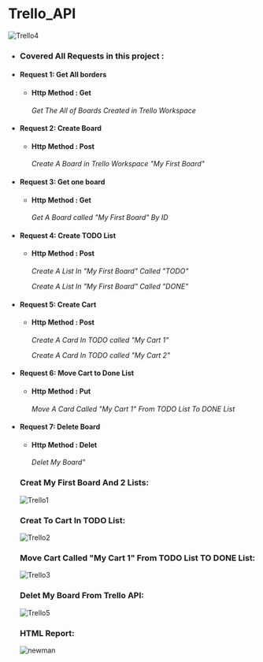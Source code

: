# Trello_API
![Trello4](https://github.com/Abdallah-Said1/Trello_API/assets/143415632/cded3c63-a38f-4a9b-8ce3-4720101f3208)


  - ###  Covered All Requests in this project :
 - #### Request 1: Get All borders
    - #### Http Method : Get
      *Get The All of Boards Created in Trello Workspace*
 - #### Request 2: Create Board
    - #### Http Method : Post
      *Create A Board in Trello Workspace "My First Board"*
 - #### Request 3: Get one board
    - #### Http Method : Get
      *Get A Board called "My First Board" By ID*
 - #### Request 4: Create TODO List
    - #### Http Method : Post
      *Create A List In "My First Board" Called "TODO"*
      
      *Create A List In "My First Board" Called "DONE"*
      
  - #### Request 5: Create Cart
    - #### Http Method : Post
      *Create A Card In TODO called "My Cart 1"*

      *Create A Card In TODO called "My Cart 2"*
      
  - #### Request 6: Move Cart to Done List
    - #### Http Method : Put
      *Move A Card Called "My Cart 1" From TODO List To DONE List*

  - #### Request 7: Delete Board
    - #### Http Method : Delet
      *Delet My Board"*

     ### Creat My First Board And 2 Lists:
    ![Trello1](https://github.com/Abdallah-Said1/Trello_API/assets/143415632/db07099a-44e0-4d99-9580-6ac79d822e23)

    
     ### Creat To Cart In TODO List:
    ![Trello2](https://github.com/Abdallah-Said1/Trello_API/assets/143415632/af735c80-86e2-4487-bc25-f99e4fed8c53)


    ### Move Cart Called "My Cart 1" From TODO List TO DONE List:
    ![Trello3](https://github.com/Abdallah-Said1/Trello_API/assets/143415632/b9e60eb3-0934-4843-bdee-2e03f7365e52)

    ### Delet My Board From Trello API:
    ![Trello5](https://github.com/Abdallah-Said1/Trello_API/assets/143415632/276865e3-2da1-4b38-a984-4a624fcb037d)

    ### HTML Report:
    ![newman](https://github.com/Abdallah-Said1/Trello_API/assets/143415632/57216650-fa55-4f16-b412-91b769fec800)


    


    


      
  
